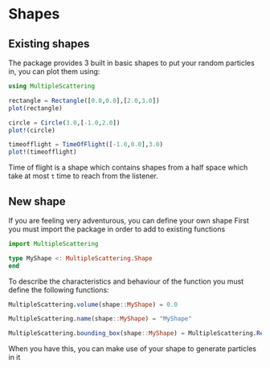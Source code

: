 # Shapes

## Existing shapes
The package provides 3 built in basic shapes to put your random particles in,
you can plot them using:
```julia
using MultipleScattering

rectangle = Rectangle([0.0,0.0],[2.0,3.0])
plot(rectangle)

circle = Circle(3.0,[-1.0,2.0])
plot!(circle)

timeofflight = TimeOfFlight([-1.0,0.0],3.0)
plot!(timeofflight)
```
Time of flight is a shape which contains shapes from a half space which take at
most `t` time to reach from the listener.

## New shape
If you are feeling very adventurous, you can define your own shape
First you must import the package in order to add to existing functions
```julia
import MultipleScattering

type MyShape <: MultipleScattering.Shape
end
```

To describe the characteristics and behaviour of the function you must define
the following functions:
```julia
MultipleScattering.volume(shape::MyShape) = 0.0

MultipleScattering.name(shape::MyShape) = "MyShape"

MultipleScattering.bounding_box(shape::MyShape) = MultipleScattering.Rectangle()
```

When you have this, you can make use of your shape to generate particles in it




